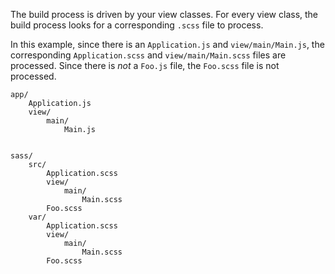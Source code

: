 The build process is driven by your view classes. For every view class, 
the build process looks for a corresponding `.scss` file to process.


In this example, since there is an `Application.js` and `view/main/Main.js`, the
corresponding `Application.scss` and `view/main/Main.scss` files are processed.
Since there is *not* a `Foo.js` file, the `Foo.scss` file is not processed.

    app/
        Application.js
        view/
            main/
                Main.js
    
    
    sass/
        src/
            Application.scss
            view/
                main/
                    Main.scss
            Foo.scss 
        var/
            Application.scss
            view/
                main/
                    Main.scss
            Foo.scss 


